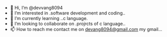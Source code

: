 - 👋 Hi, I’m @devvang8094
- 👀 I’m interested in .software development and coding..
- 🌱 I’m currently learning ..c language.
- 💞️ I’m looking to collaborate on .projrcts of c language..
- 📫 How to reach me contact me on devang8094@gmail.com my gmail...

<!---
devvang8094/devvang8094 is a ✨ special ✨ repository because its `README.md` (this file) appears on your GitHub profile.
You can click the Preview link to take a look at your changes.
--->
